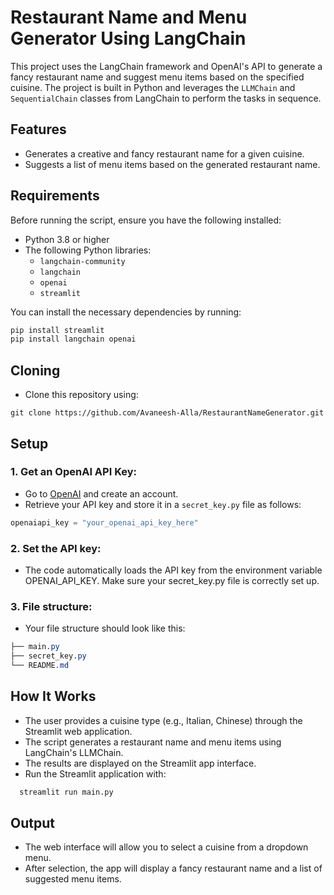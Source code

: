 # Restaurant Name and Menu Generator Using LangChain

This project uses the LangChain framework and OpenAI's API to generate a fancy restaurant name and suggest menu items based on the specified cuisine. The project is built in Python and leverages the `LLMChain` and `SequentialChain` classes from LangChain to perform the tasks in sequence.

## Features
- Generates a creative and fancy restaurant name for a given cuisine.
- Suggests a list of menu items based on the generated restaurant name.

## Requirements
Before running the script, ensure you have the following installed:

- Python 3.8 or higher
- The following Python libraries:
  - `langchain-community`
  - `langchain`
  - `openai`
  - `streamlit`

You can install the necessary dependencies by running:
```bash
pip install streamlit
pip install langchain openai
```
## Cloning
- Clone this repository using:
  
```git clone https://github.com/Avaneesh-Alla/RestaurantNameGenerator.git```
## Setup

### 1. Get an OpenAI API Key:
- Go to [OpenAI](https://openai.com/signup/) and create an account.
- Retrieve your API key and store it in a `secret_key.py` file as follows:
  
```python
openaiapi_key = "your_openai_api_key_here"
```

### 2. Set the API key:
- The code automatically loads the API key from the environment variable OPENAI_API_KEY. Make sure your secret_key.py file is correctly set up.

### 3. File structure:
- Your file structure should look like this:
```css
├── main.py
├── secret_key.py
└── README.md
```

## How It Works
- The user provides a cuisine type (e.g., Italian, Chinese) through the Streamlit web application.
- The script generates a restaurant name and menu items using LangChain's LLMChain.
- The results are displayed on the Streamlit app interface.
- Run the Streamlit application with:
```bash
  streamlit run main.py
```

## Output
- The web interface will allow you to select a cuisine from a dropdown menu.
- After selection, the app will display a fancy restaurant name and a list of suggested menu items.
